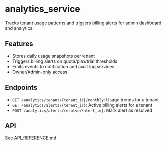 # analytics_service

Tracks tenant usage patterns and triggers billing alerts for admin dashboard and analytics.

## Features
- Stores daily usage snapshots per tenant
- Triggers billing alerts on quota/plan/trial thresholds
- Emits events to notification and audit log services
- Owner/Admin-only access

## Endpoints
- `GET /analytics/tenant/{tenant_id}/monthly`: Usage trends for a tenant
- `GET /analytics/alerts/{tenant_id}`: Active billing alerts for a tenant
- `POST /analytics/alerts/resolve/{alert_id}`: Mark alert as resolved

## API
See [API_REFERENCE.md](./API_REFERENCE.md)
